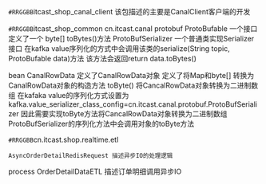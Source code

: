 
`#RRGGBB`itcast_shop_canal_client
该包描述的主要是CanalClient客户端的开发


`#RRGGBB`itcast_shop_common
cn.itcast.canal
  protobuf
    ProtoBufable 
      一个接口 定义了一个 byte[] toBytes()方法
    ProtoBufSerializer 
      一个普通类实现Serializer<ProtoBufable>接口 
    在kafka value序列化的方式中会调用该类的serialize(String topic, ProtoBufable data)方法
      该方法会返回return data.toBytes()
  
  bean
     CanalRowData 
      定义了CanalRowData对象 定义了将Map和byte[] 转换为CanalRowData对象的构造方法 
      toByte() 将CancalRowData对象转换为二进制数组
      在kafaka value的序列化方式设置为 kafka.value_serializer_class_config=cn.itcast.canal.protobuf.ProtoBufSerializer
      因此需要实现toByte方法将CancalRowData对象转换为二进制数组
      ProtoBufSerializer的序列化方法中会调用对象的toByte方法




`#RRGGBB`cn.itcast.shop.realtime.etl
  
    AsyncOrderDetailRedisRequest 描述异步IO的处理逻辑
  process
    OrderDetailDataETL 描述订单明细调用异步IO


